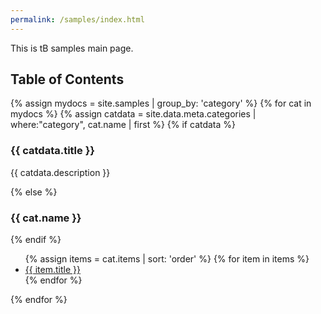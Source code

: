 ```yaml
---
permalink: /samples/index.html
---
```

This is tB samples main page.

<h2>Table of Contents</h2>

{% assign mydocs = site.samples | group_by: 'category' %}
{% for cat in mydocs %}
{% assign catdata = site.data.meta.categories | where:"category", cat.name | first %}
{% if catdata %}
<h3>{{ catdata.title  }}</h3>
<p>{{ catdata.description }}</p>
{% else %}
<h3>{{ cat.name }}</h3>
{% endif %}
<ul>
  {% assign items = cat.items | sort: 'order' %}
  {% for item in items %}
    <li><a href="{{ item.url }}">{{ item.title }}</a></li>
  {% endfor %}
</ul>
{% endfor %}